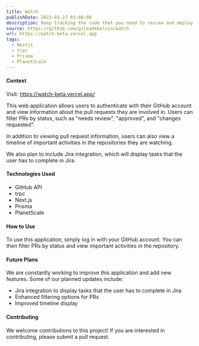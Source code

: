```yaml
---
title: Watch
publishDate: 2023-03-27 03:00:00
description: Keep tracking the code that you need to review and deploy.
source: https://github.com/gileadekelvin/watch
url: https://watch-beta.vercel.app
tags:
  - Nextjs
  - trpc
  - Prisma
  - PlanetScale
---
```


#### Context

Visit: https://watch-beta.vercel.app/

This web application allows users to authenticate with their GitHub account and view information about the pull requests they are involved in. Users can filter PRs by status, such as "needs review", "approved", and "changes requested".

In addition to viewing pull request information, users can also view a timeline of important activities in the repositories they are watching.

We also plan to include Jira integration, which will display tasks that the user has to complete in Jira.

#### Technologies Used

- GitHub API
- trpc
- Next.js
- Prisma
- PlanetScale

#### How to Use

To use this application, simply log in with your GitHub account. You can then filter PRs by status and view important activities in the repository.

#### Future Plans

We are constantly working to improve this application and add new features. Some of our planned updates include:

- Jira integration to display tasks that the user has to complete in Jira
- Enhanced filtering options for PRs
- Improved timeline display

#### Contributing

We welcome contributions to this project! If you are interested in contributing, please submit a pull request.
